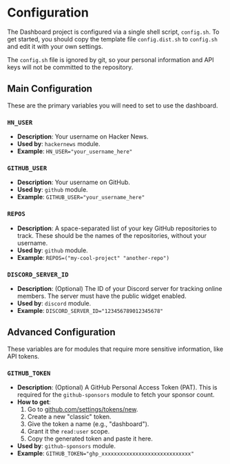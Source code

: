 # Configuration

The Dashboard project is configured via a single shell script, `config.sh`. To get started, you should copy the template file `config.dist.sh` to `config.sh` and edit it with your own settings.

The `config.sh` file is ignored by git, so your personal information and API keys will not be committed to the repository.

## Main Configuration

These are the primary variables you will need to set to use the dashboard.

### `HN_USER`

-   **Description**: Your username on Hacker News.
-   **Used by**: `hackernews` module.
-   **Example**: `HN_USER="your_username_here"`

### `GITHUB_USER`

-   **Description**: Your username on GitHub.
-   **Used by**: `github` module.
-   **Example**: `GITHUB_USER="your_username_here"`

### `REPOS`

-   **Description**: A space-separated list of your key GitHub repositories to track. These should be the names of the repositories, without your username.
-   **Used by**: `github` module.
-   **Example**: `REPOS=("my-cool-project" "another-repo")`

### `DISCORD_SERVER_ID`

-   **Description**: (Optional) The ID of your Discord server for tracking online members. The server must have the public widget enabled.
-   **Used by**: `discord` module.
-   **Example**: `DISCORD_SERVER_ID="123456789012345678"`

## Advanced Configuration

These variables are for modules that require more sensitive information, like API tokens.

### `GITHUB_TOKEN`

-   **Description**: (Optional) A GitHub Personal Access Token (PAT). This is required for the `github-sponsors` module to fetch your sponsor count.
-   **How to get**:
    1.  Go to [github.com/settings/tokens/new](https://github.com/settings/tokens/new).
    2.  Create a new "classic" token.
    3.  Give the token a name (e.g., "dashboard").
    4.  Grant it the `read:user` scope.
    5.  Copy the generated token and paste it here.
-   **Used by**: `github-sponsors` module.
-   **Example**: `GITHUB_TOKEN="ghp_xxxxxxxxxxxxxxxxxxxxxxxxxxxxx"`
